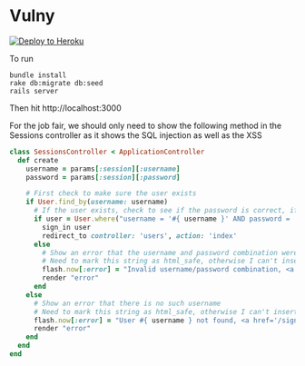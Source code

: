 Vulny
================

[![Deploy to Heroku](https://www.herokucdn.com/deploy/button.png)](https://heroku.com/deploy)


To run
```
bundle install
rake db:migrate db:seed
rails server
```

Then hit http://localhost:3000


For the job fair, we should only need to show the following method in
the Sessions controller as it shows the SQL injection as well as the XSS

```ruby
class SessionsController < ApplicationController
  def create
    username = params[:session][:username]
    password = params[:session][:password]

    # First check to make sure the user exists
    if User.find_by(username: username)
      # If the user exists, check to see if the password is correct, if it is sign the user in.
      if user = User.where("username = '#{ username }' AND password = '#{ password }'").first
        sign_in user
        redirect_to controller: 'users', action: 'index'
      else
        # Show an error that the username and password combination were incorrect
        # Need to mark this string as html_safe, otherwise I can't insert the link into the flash.
        flash.now[:error] = "Invalid username/password combination, <a href='/signin'>click here</a> to try again".html_safe
        render "error"
      end
    else
      # Show an error that there is no such username
      # Need to mark this string as html_safe, otherwise I can't insert the link into the flash.
      flash.now[:error] = "User #{ username } not found, <a href='/signin'>click here</a> to try again".html_safe
      render "error"
    end
  end
end
```

